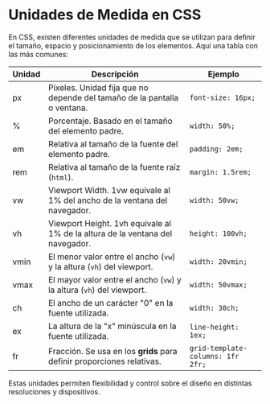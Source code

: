 # Unidades de Medida en CSS

En CSS, existen diferentes unidades de medida que se utilizan para definir el tamaño, espacio y posicionamiento de los elementos. Aquí  una tabla con las más comunes:

| Unidad | Descripción                               | Ejemplo |
|--------|-------------------------------------------|---------|
| px     | Píxeles. Unidad fija que no depende del tamaño de la pantalla o ventana. | `font-size: 16px;` |
| %      | Porcentaje. Basado en el tamaño del elemento padre.                        | `width: 50%;`      |
| em     | Relativa al tamaño de la fuente del elemento padre.                       | `padding: 2em;`    |
| rem    | Relativa al tamaño de la fuente raíz (`html`).                            | `margin: 1.5rem;`  |
| vw     | Viewport Width. 1vw equivale al 1% del ancho de la ventana del navegador.  | `width: 50vw;`     |
| vh     | Viewport Height. 1vh equivale al 1% de la altura de la ventana del navegador. | `height: 100vh;`   |
| vmin   | El menor valor entre el ancho (`vw`) y la altura (`vh`) del viewport.     | `width: 20vmin;`   |
| vmax   | El mayor valor entre el ancho (`vw`) y la altura (`vh`) del viewport.     | `width: 50vmax;`   |
| ch     | El ancho de un carácter "0" en la fuente utilizada.                      | `width: 30ch;`     |
| ex     | La altura de la "x" minúscula en la fuente utilizada.                     | `line-height: 1ex;`|
| fr     | Fracción. Se usa en los **grids** para definir proporciones relativas.    | `grid-template-columns: 1fr 2fr;` |

Estas unidades permiten flexibilidad y control sobre el diseño en distintas resoluciones y dispositivos.
